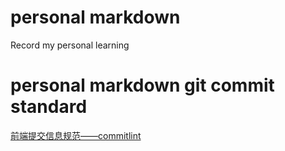 # personal markdown
Record my personal learning

# personal markdown git commit standard

[前端提交信息规范——commitlint](https://www.cnblogs.com/qiqi715/p/12737297.html)